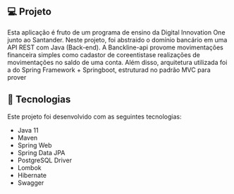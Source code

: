 ## 💻 Projeto
Esta aplicação é fruto de um programa de ensino da Digital Innovation One junto ao Santander. Neste projeto, foi abstraido o domínio bancário em uma API REST com Java (Back-end). A Banckline-api provome movimentações financeira simples como cadastor de coreentistase realizações de movimentações no saldo de uma conta. Além disso, arquitetura utilizada foi a do Spring Framework + Springboot, estruturad no padrão MVC para prover

## 🚀 Tecnologias

Este projeto foi desenvolvido com as seguintes tecnologias:
 - Java 11
 - Maven
 - Spring Web
 - Spring Data JPA
 - PostgreSQL Driver
 - Lombok
 - Hibernate
 - Swagger
